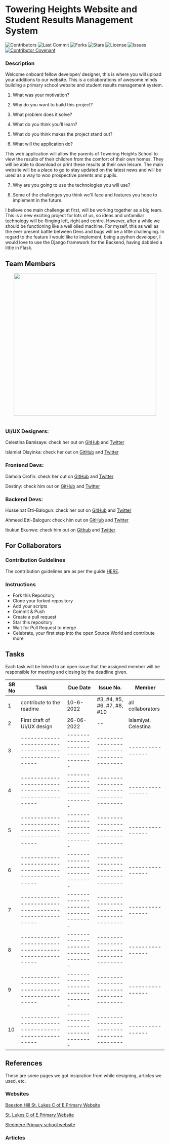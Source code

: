 # Towering Heights Website and Student Results Management System

![Contributors](https://img.shields.io/github/contributors/balotofi/toweringheights)
![Last Commit](https://img.shields.io/github/last-commit/balotofi/toweringheights)
![Forks](https://img.shields.io/github/forks/balotofi/toweringheights)
![Stars](https://img.shields.io/github/stars/balotofi/toweringheights)
![License](https://img.shields.io/github/license/balotofi/toweringheights?label=license&style=plastic)
![Issues](https://img.shields.io/github/issues/balotofi/toweringheights)
[![Contributor Covenant](https://img.shields.io/badge/Contributor%20Covenant-2.0-4baaaa.svg)](https://github.com/balotofi/toweringheights/CODE_OF_CONDUCT.md)

### Description

Welcome onboard fellow developer/ designer, this is where you will upload your additions to our website.
This is a collaborations of awesome minds building a primary school website and student results management system.

1. What was your motivation?

2. Why do you want to build this project?

3. What problem does it solve?

4. What do you think you'll learn?

5. What do you think makes the project stand out?

6. What will the application do?

This web application will allow the parents of Towering Heights School to view the results of their children from the comfort of their own homes. 
They will be able to download or print these results at their own leisure. 
The main website will be a place to go to stay updated on the latest news and will be used as a way to woo prospective parents and pupils.

7. Why are you going to use the technologies you will use?

8. Some of the challenges you think we'll face and features you hope to implement in the future.

I believe one main challenge at first, will be working together as a big team. This is a new exciting project for lots of us, so ideas and unfamiliar technology will be flinging left, right and centre.
However, after a while we should be functioning like a well oiled machine. For myself, this as well as the ever present battle between Devs and bugs will be a little challenging.
In regard to the feature I would like to implement, being a python developer, I would love to use the Django framework for the Backend, having dabbled a little in Flask.


## Team Members

<div align='center'>
  <img src='https://www.aalpha.net/wp-content/uploads/2020/12/full-stack-development.gif' width=450>
</div><br>

### UI/UX Designers:

Celestina Bamisaye: check her out on [GitHub](https://www.github.com/celestinaa) and [Twitter](https://www.github.com/celestinaa)

Islamiat Olayinka: check her out on [GitHub](https://www.github.com/islamiah) and [Twitter](https://www.github.com/islamiah)

### Frontend Devs:

Damola Orofin: check her out on [GitHub](https://www.github.com/meekunn) and [Twitter](https://www.twitter.com/ardeydamola_25)

Destiny: check him out on [GitHub](https://www.github.com/akpeedor) and [Twitter](https://www.twitter.com/_deetalks)

### Backend Devs:

Husseinat Etti-Balogun: check her out on [GitHub](https://www.github.com/balotofi) and [Twitter](https://www.twitter.com/balotofi)

Ahmeed Etti-Balogun: check him out on [GitHub](https://www.github.com/balofire) and [Twitter](https://twitter.com/AhmeedEtti?t=LyJDqHlVPgJlObB7QFx1FQ&s=09)

Ibukun Ekunwe: check him out on [Github](https://www.github.com/drvnprgrmr) and [Twitter](https://www.twitter.com/drvnprgrmr)


## For Collaborators

### Contribution Guidelines

The contribution guidelines are as per the guide [HERE](https://github.com/balotofi/toweringheights/blob/main/CONTRIBUTING.md).

### Instructions

- Fork this Repository
- Clone your forked repository
- Add your scripts
- Commit & Push
- Create a pull request
- Star this repository
- Wait for Pull Request to merge
- Celebrate, your first step into the open Source World and contribute more  


## Tasks

Each task will be linked to an open issue that the assigned member will be responsible for meeting and closing by the deadline given.


| SR No | Task | Due Date | Issue No. | Member |
| ----- | ---- | -------- | --------- | ------ |
| 1     | contribute to the readme | 10-6-2022 | #3, #4, #5, #6, #7, #8, #10 | all collaborators |
| 2     | First draft of UI/UX design| 26-06-2022 | -- | Islamiyat, Celestina |
| 3     | ----------------------------------------------------- | ------------------------------------ | ---------------------------------------- |----------------|
| 4     | ----------------------------------------------------- | ------------------------------------ | ---------------------------------------- |----------------|
| 5     | ----------------------------------------------------- | ------------------------------------ | ---------------------------------------- |----------------|
| 6     | ----------------------------------------------------- | ------------------------------------ | ---------------------------------------- |----------------|
| 7     | ----------------------------------------------------- | ------------------------------------ | ---------------------------------------- |----------------|
| 8     | ----------------------------------------------------- | ------------------------------------ | ---------------------------------------- |----------------|
| 9     | ----------------------------------------------------- | ------------------------------------ | ---------------------------------------- |----------------|
| 10    | ----------------------------------------------------- | ------------------------------------ | ---------------------------------------- |----------------|


## References

These are some pages we got insipration from while designing, articles we used, etc.

### Websites

[Beeston Hill St. Lukes C of E Primary Website](https://bsl.leeds.sch.uk/)

[St. Lukes C of E Primary Website](https://www.stlukes.kingston.sch.uk/page/?title=Welcome&pid=121)

[Sledmere Primary school website](https://www.sledmere.org/)

### Articles
